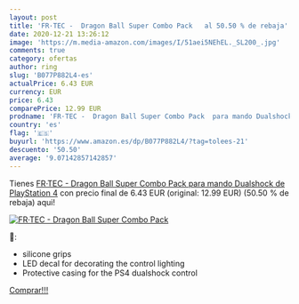 ```yaml
---
layout: post
title: 'FR·TEC -  Dragon Ball Super Combo Pack   al 50.50 % de rebaja'
date: 2020-12-21 13:26:12
image: 'https://m.media-amazon.com/images/I/51aei5NEhEL._SL200_.jpg'
comments: true
category: ofertas
author: ring
slug: 'B077P882L4-es'
actualPrice: 6.43 EUR
currency: EUR
price: 6.43
comparePrice: 12.99 EUR
prodname: 'FR·TEC -  Dragon Ball Super Combo Pack  para mando Dualshock de PlayStation 4'
country: 'es'
flag: '🇪🇸'
buyurl: 'https://www.amazon.es/dp/B077P882L4/?tag=tolees-21'
descuento: '50.50'
average: '9.07142857142857'
---
```


Tienes [FR·TEC -  Dragon Ball Super Combo Pack  para mando Dualshock de PlayStation 4](https://www.amazon.es/dp/B077P882L4/?tag=tolees-21) con precio final de  6.43 EUR (original: 12.99 EUR) (50.50 %  de rebaja) aqui!

[![FR·TEC -  Dragon Ball Super Combo Pack  ](https://m.media-amazon.com/images/I/51aei5NEhEL._SL200_.jpg)](https://www.amazon.es/dp/B077P882L4/?tag=tolees-21)

🔎:

- silicone grips
- LED decal for decorating the control lighting
- Protective casing for the PS4 dualshock control

[Comprar!!!](https://www.amazon.es/dp/B077P882L4/?tag=tolees-21)
